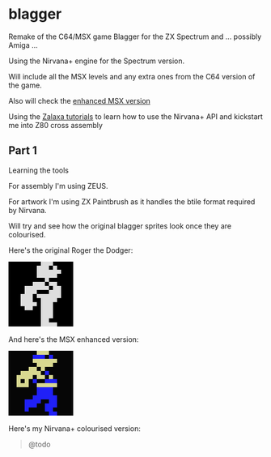 # blagger

Remake of the C64/MSX game Blagger for the ZX Spectrum and ... possibly Amiga ...

Using the Nirvana+ engine for the Spectrum version.

Will include all the MSX levels and any extra ones from the C64 version of the game.

Also will check the [enhanced MSX version](https://sites.google.com/site/msxpage/msx-developed-software/blagger-enhanced-version)

Using the [Zalaxa tutorials](https://seven-fff.com/blog/) to learn how to use the Nirvana+ API and kickstart me into Z80 cross assembly

## Part 1

Learning the tools

For assembly I'm using ZEUS.

For artwork I'm using ZX Paintbrush as it handles the btile format required by Nirvana.

Will try and see how the original blagger sprites look once they are colourised.

Here's the original Roger the Dodger:

![Roger the Dodger](/resources/images/blagger_msx.gif)


And here's the MSX enhanced version:

![Roger the Dodger](/resources/images/blagger_enhanced_msx.gif)

Here's my Nirvana+ colourised version:

> @todo

